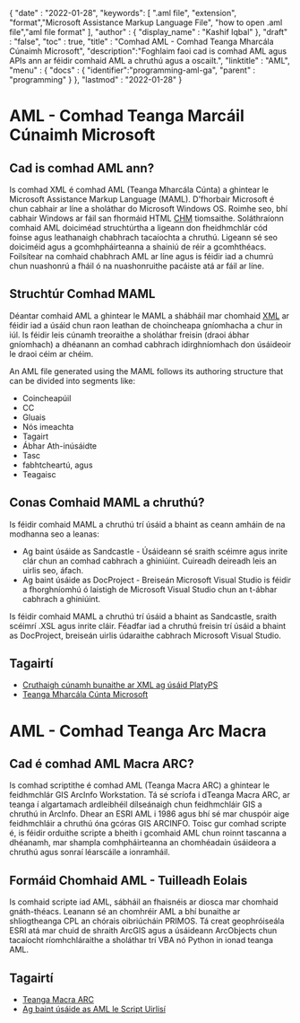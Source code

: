 
{
  "date" : "2022-01-28",
  "keywords": [ ".aml file", "extension", "format","Microsoft Assistance Markup Language File", "how to open .aml file","aml file format" ],
  "author" : {
    "display_name" : "Kashif Iqbal"
},
  "draft" : "false",
  "toc" : true,
  "title" : "Comhad AML - Comhad Teanga Mharcála Cúnaimh Microsoft",
  "description":"Foghlaim faoi cad is comhad AML agus APIs ann ar féidir comhaid AML a chruthú agus a oscailt.",
  "linktitle" : "AML",
  "menu" : {
    "docs" : {
      "identifier":"programming-aml-ga",
      "parent" : "programming"
}
},
  "lastmod" : "2022-01-28"
}

# AML - Comhad Teanga Marcáil Cúnaimh Microsoft

## Cad is comhad AML ann?

Is comhad XML é comhad AML (Teanga Mharcála Cúnta) a ghintear le Microsoft Assistance Markup Language (MAML). D'fhorbair Microsoft é chun cabhair ar líne a sholáthar do Microsoft Windows OS. Roimhe seo, bhí cabhair Windows ar fáil san fhormáid HTML [CHM](/web/chm/) tiomsaithe. Soláthraíonn comhaid AML doiciméad struchtúrtha a ligeann don fheidhmchlár cód foinse agus leathanaigh chabhrach tacaíochta a chruthú. Ligeann sé seo doiciméid agus a gcomhpháirteanna a shainiú de réir a gcomhthéacs. Foilsítear na comhaid chabhrach AML ar líne agus is féidir iad a chumrú chun nuashonrú a fháil ó na nuashonruithe pacáiste atá ar fáil ar líne.

## Struchtúr Comhad MAML

Déantar comhaid AML a ghintear le MAML a shábháil mar chomhaid [XML](/web/xml/) ar féidir iad a úsáid chun raon leathan de choincheapa gníomhacha a chur in iúl. Is féidir leis cúnamh treoraithe a sholáthar freisin (draoi ábhar gníomhach) a dhéanann an comhad cabhrach idirghníomhach don úsáideoir le draoi céim ar chéim.

An AML file generated using the MAML follows its authoring structure that can be divided into segments like:

 * Coincheapúil
 * CC
 * Gluais
 * Nós imeachta
 * Tagairt
 * Ábhar Ath-inúsáidte
 * Tasc
 * fabhtcheartú, agus
 * Teagaisc

## Conas Comhaid MAML a chruthú?

Is féidir comhaid MAML a chruthú trí úsáid a bhaint as ceann amháin de na modhanna seo a leanas:

 * Ag baint úsáide as Sandcastle - Úsáideann sé sraith scéimre agus inrite clár chun an comhad cabhrach a ghiniúint. Cuireadh deireadh leis an uirlis seo, áfach.
 * Ag baint úsáide as DocProject - Breiseán Microsoft Visual Studio is féidir a fhorghníomhú ó laistigh de Microsoft Visual Studio chun an t-ábhar cabhrach a ghiniúint.

Is féidir comhaid MAML a chruthú trí úsáid a bhaint as Sandcastle, sraith scéimrí .XSL agus inrite cláir. Féadfar iad a chruthú freisin trí úsáid a bhaint as DocProject, breiseán uirlis údaraithe cabhrach Microsoft Visual Studio.

## Tagairtí

 * [Cruthaigh cúnamh bunaithe ar XML ag úsáid PlatyPS](https://learn.microsoft.com/en-us/powershell/utility-modules/platyps/create-help-using-platyps?view=ps-modules)
 * [Teanga Mharcála Cúnta Microsoft](https://en.wikipedia.org/wiki/Microsoft_Assistance_Markup_Language)

# AML - Comhad Teanga Arc Macra

## Cad é comhad AML Macra ARC?

Is comhad scriptithe é comhad AML (Teanga Macra ARC) a ghintear le feidhmchlár GIS ArcInfo Workstation. Tá sé scríofa i dTeanga Macra ARC, ar teanga í algartamach ardleibhéil dílseánaigh chun feidhmchláir GIS a chruthú in ArcInfo. Dhear an ESRI AML i 1986 agus bhí sé mar chuspóir aige feidhmchláir a chruthú óna gcóras GIS ARCINFO. Toisc gur comhad scripte é, is féidir orduithe scripte a bheith i gcomhaid AML chun roinnt tascanna a dhéanamh, mar shampla comhpháirteanna an chomhéadain úsáideora a chruthú agus sonraí léarscáile a ionramháil.

## Formáid Chomhaid AML - Tuilleadh Eolais

Is comhaid scripte iad AML, sábháil an fhaisnéis ar diosca mar chomhaid gnáth-théacs. Leanann sé an chomhréir AML a bhí bunaithe ar shliogtheanga CPL an chórais oibriúcháin PRIMOS. Tá creat geophróiseála ESRI atá mar chuid de shraith ArcGIS agus a úsáideann ArcObjects chun tacaíocht ríomhchláraithe a sholáthar trí VBA nó Python in ionad teanga AML.

## Tagairtí

 * [Teanga Macra ARC](https://en.wikipedia.org/wiki/ARC_Macro_Language)
 * [Ag baint úsáide as AML le Script Uirlisí](https://desktop.arcgis.com/en/arcmap/latest/analyze/creating-tools/using-amls-with-script-tools.htm)

